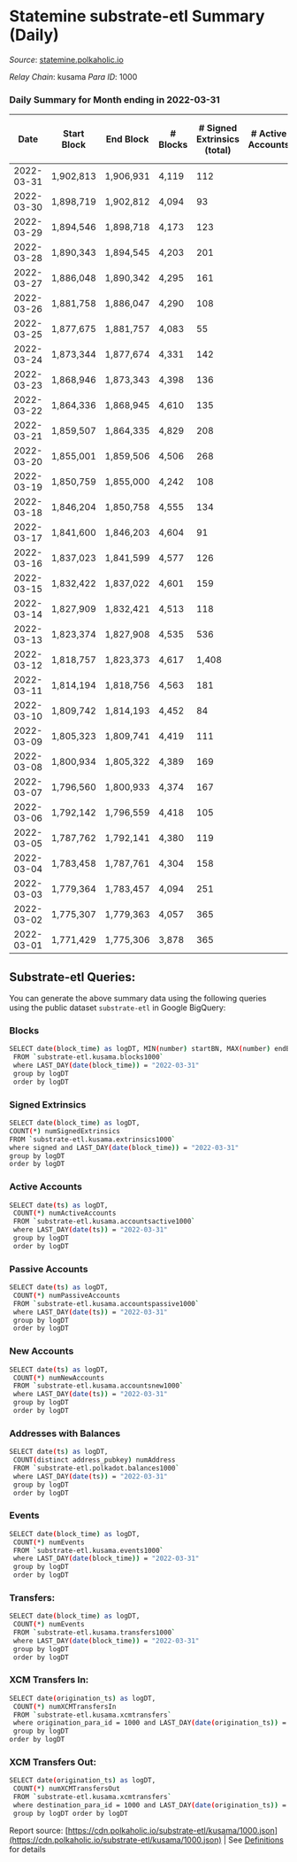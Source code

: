 # Statemine substrate-etl Summary (Daily)

_Source_: [statemine.polkaholic.io](https://statemine.polkaholic.io)

*Relay Chain*: kusama
*Para ID*: 1000



### Daily Summary for Month ending in 2022-03-31


| Date | Start Block | End Block | # Blocks | # Signed Extrinsics (total) | # Active Accounts | # Passive | # New | # Addresses with Balances | # Events | # Transfers | # XCM Transfers In | # XCM Transfers Out | Issues | 
| ---- | ----------- | --------- | -------- | --------------------------- | ----------------- | --------- | ----- | ------------------------- | -------- | ----------- | ------------------ | ------------------- | ------ |
| 2022-03-31 | 1,902,813 | 1,906,931 | 4,119 | 112 |  |  |  | 20,900 | 10,360 | 1,524 ($135,684.65) | 32 ($31,303.44) | 28 ($99,818.04) |  |
| 2022-03-30 | 1,898,719 | 1,902,812 | 4,094 | 93 |  |  |  | 20,876 | 10,136 | 1,433 ($90,165.63) | 25 ($16,791.01) | 14 ($25,655.79) |  |
| 2022-03-29 | 1,894,546 | 1,898,718 | 4,173 | 123 |  |  |  | 20,858 | 10,909 | 1,864 ($57,845.68) | 40 ($88,463.53) | 28 ($113,627.37) |  |
| 2022-03-28 | 1,890,343 | 1,894,545 | 4,203 | 201 |  |  |  | 20,842 | 11,368 | 2,013 ($141,270.21) | 32 ($94,415.41) | 26 ($160,903.93) |  |
| 2022-03-27 | 1,886,048 | 1,890,342 | 4,295 | 161 |  |  |  | 20,808 | 11,632 | 2,112 ($180,209.95) | 35 ($23,886.19) | 32 ($106,803.20) |  |
| 2022-03-26 | 1,881,758 | 1,886,047 | 4,290 | 108 |  |  |  | 20,786 | 10,771 | 1,557 ($273,986.00) | 22 ($230,252.38) | 27 ($255,315.95) |  |
| 2022-03-25 | 1,877,675 | 1,881,757 | 4,083 | 55 |  |  |  | 20,765 | 9,516 | 1,016 ($25,553.80) | 13 ($45,473.99) | 15 ($48,919.55) |  |
| 2022-03-24 | 1,873,344 | 1,877,674 | 4,331 | 142 |  |  |  | 20,756 | 11,380 | 1,950 ($80,338.07) | 41 ($25,121.32) | 21 ($137,729.19) |  |
| 2022-03-23 | 1,868,946 | 1,873,343 | 4,398 | 136 |  |  |  | 20,745 | 11,565 | 1,771 ($68,051.29) | 20 ($6,770.17) | 22 ($80,055.16) |  |
| 2022-03-22 | 1,864,336 | 1,868,945 | 4,610 | 135 |  |  |  | 20,735 | 12,034 | 2,112 ($107,774.70) | 31 ($18,690.16) | 33 ($67,820.96) |  |
| 2022-03-21 | 1,859,507 | 1,864,335 | 4,829 | 208 |  |  |  | 20,715 | 12,734 | 2,208 ($241,864.48) | 26 ($20,882.97) | 26 ($43,110.80) |  |
| 2022-03-20 | 1,855,001 | 1,859,506 | 4,506 | 268 |  |  |  | 20,687 | 12,532 | 2,375 ($73,034.00) | 29 ($13,981.62) | 44 ($120,203.28) |  |
| 2022-03-19 | 1,850,759 | 1,855,000 | 4,242 | 108 |  |  |  | 20,655 | 10,573 | 1,483 ($50,772.28) | 36 ($11,254.21) | 22 ($58,284.62) |  |
| 2022-03-18 | 1,846,204 | 1,850,758 | 4,555 | 134 |  |  |  | 20,639 | 11,989 | 1,930 ($54,945.79) | 32 ($41,147.90) | 39 ($89,239.31) |  |
| 2022-03-17 | 1,841,600 | 1,846,203 | 4,604 | 91 |  |  |  | 20,630 | 11,243 | 1,211 ($30,672.76) | 19 ($6,644.85) | 16 ($62,594.41) |  |
| 2022-03-16 | 1,837,023 | 1,841,599 | 4,577 | 126 |  |  |  | 20,621 | 11,648 | 1,717 ($26,546.42) | 44 ($15,917.75) | 19 ($19,949.52) |  |
| 2022-03-15 | 1,832,422 | 1,837,022 | 4,601 | 159 |  |  |  | 20,596 | 12,348 | 2,140 ($68,674.17) | 35 ($24,341.10) | 32 ($58,263.12) |  |
| 2022-03-14 | 1,827,909 | 1,832,421 | 4,513 | 118 |  |  |  | 20,583 | 10,939 | 1,309 ($107,765.09) | 34 ($14,506.41) | 14 ($145,952.76) |  |
| 2022-03-13 | 1,823,374 | 1,827,908 | 4,535 | 536 |  |  |  | 20,569 | 12,520 | 1,693 ($270,807.03) | 16 ($4,605.79) | 17 ($15,689.59) |  |
| 2022-03-12 | 1,818,757 | 1,823,373 | 4,617 | 1,408 |  |  |  | 20,551 | 17,742 | 3,388 ($51,930.22) | 31 ($136,140.92) | 15 ($42,025.05) |  |
| 2022-03-11 | 1,814,194 | 1,818,756 | 4,563 | 181 |  |  |  | 20,628 | 12,524 | 2,166 ($116,824.30) | 59 ($22,280.69) | 30 ($13,375.42) |  |
| 2022-03-10 | 1,809,742 | 1,814,193 | 4,452 | 84 |  |  |  | 20,643 | 10,868 | 1,452 ($40,821.56) | 36 ($367.22) | 18 ($24,295.39) |  |
| 2022-03-09 | 1,805,323 | 1,809,741 | 4,419 | 111 |  |  |  | 20,634 | 11,201 | 1,780 ($23,659.54) | 27 ($7,582.45) | 25 ($17,127.02) |  |
| 2022-03-08 | 1,800,934 | 1,805,322 | 4,389 | 169 |  |  |  | 20,614 | 11,418 | 1,953 ($199,859.59) | 11 ($50.85) | 26 ($189,033.91) |  |
| 2022-03-07 | 1,796,560 | 1,800,933 | 4,374 | 167 |  |  |  | 20,604 | 11,798 | 1,829 ($278,222.31) | 14 ($63.05) | 13 ($7,553.91) |  |
| 2022-03-06 | 1,792,142 | 1,796,559 | 4,418 | 105 |  |  |  | 20,649 | 11,115 | 1,726 ($23,045.76) | 11 ($223.19) | 16 ($24,239.85) |  |
| 2022-03-05 | 1,787,762 | 1,792,141 | 4,380 | 119 |  |  |  | 20,644 | 11,295 | 1,820 ($76,329.92) | 12 ($18.48) | 24 ($78,377.01) |  |
| 2022-03-04 | 1,783,458 | 1,787,761 | 4,304 | 158 |  |  |  | 20,651 | 11,780 | 2,094 ($89,235.04) | 10 ($41.08) | 20 ($30,028.17) |  |
| 2022-03-03 | 1,779,364 | 1,783,457 | 4,094 | 251 |  |  |  | 20,680 | 13,177 | 3,023 ($364,581.05) | 20 ($280.83) | 20 ($49,945.24) |  |
| 2022-03-02 | 1,775,307 | 1,779,363 | 4,057 | 365 |  |  |  | 20,706 | 14,885 | 3,630 ($69,071.49) | 17 ($227.23) | 30 ($45,909.83) |  |
| 2022-03-01 | 1,771,429 | 1,775,306 | 3,878 | 365 |  |  |  | 20,788 | 13,604 | 2,462 ($125,693.36) | 16 ($114.96) | 14 ($41,019.94) |  |

## Substrate-etl Queries:
You can generate the above summary data using the following queries using the public dataset `substrate-etl` in Google BigQuery:

### Blocks
```bash
SELECT date(block_time) as logDT, MIN(number) startBN, MAX(number) endBN, COUNT(*) numBlocks 
 FROM `substrate-etl.kusama.blocks1000`  
 where LAST_DAY(date(block_time)) = "2022-03-31" 
 group by logDT 
 order by logDT
```

### Signed Extrinsics
```bash
SELECT date(block_time) as logDT, 
COUNT(*) numSignedExtrinsics 
FROM `substrate-etl.kusama.extrinsics1000`  
where signed and LAST_DAY(date(block_time)) = "2022-03-31" 
group by logDT 
order by logDT
```

### Active Accounts
```bash
SELECT date(ts) as logDT, 
 COUNT(*) numActiveAccounts 
 FROM `substrate-etl.kusama.accountsactive1000` 
 where LAST_DAY(date(ts)) = "2022-03-31" 
 group by logDT 
 order by logDT
```

### Passive Accounts
```bash
SELECT date(ts) as logDT, 
 COUNT(*) numPassiveAccounts 
 FROM `substrate-etl.kusama.accountspassive1000` 
 where LAST_DAY(date(ts)) = "2022-03-31" 
 group by logDT 
 order by logDT
```

### New Accounts
```bash
SELECT date(ts) as logDT, 
 COUNT(*) numNewAccounts 
 FROM `substrate-etl.kusama.accountsnew1000` 
 where LAST_DAY(date(ts)) = "2022-03-31" 
 group by logDT
 order by logDT
```

### Addresses with Balances
```bash
SELECT date(ts) as logDT,
 COUNT(distinct address_pubkey) numAddress 
 FROM `substrate-etl.polkadot.balances1000` 
 where LAST_DAY(date(ts)) = "2022-03-31" 
 group by logDT 
 order by logDT
```

### Events
```bash
SELECT date(block_time) as logDT, 
 COUNT(*) numEvents 
 FROM `substrate-etl.kusama.events1000` 
 where LAST_DAY(date(block_time)) = "2022-03-31" 
 group by logDT 
 order by logDT
```

### Transfers:
```bash
SELECT date(block_time) as logDT, 
 COUNT(*) numEvents 
 FROM `substrate-etl.kusama.transfers1000` 
 where LAST_DAY(date(block_time)) = "2022-03-31" 
 group by logDT 
 order by logDT
```

### XCM Transfers In:
```bash
SELECT date(origination_ts) as logDT, 
 COUNT(*) numXCMTransfersIn 
 FROM `substrate-etl.kusama.xcmtransfers` 
 where origination_para_id = 1000 and LAST_DAY(date(origination_ts)) = "2022-03-31" 
 group by logDT 
order by logDT
```

### XCM Transfers Out:
```bash
SELECT date(origination_ts) as logDT, 
 COUNT(*) numXCMTransfersOut 
 FROM `substrate-etl.kusama.xcmtransfers` 
 where destination_para_id = 1000 and LAST_DAY(date(origination_ts)) = "2022-03-31" 
 group by logDT order by logDT
```


Report source: [https://cdn.polkaholic.io/substrate-etl/kusama/1000.json](https://cdn.polkaholic.io/substrate-etl/kusama/1000.json) | See [Definitions](/DEFINITIONS.md) for details
